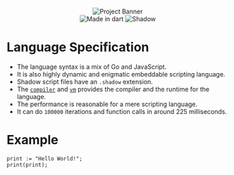 <div align="center">
  <br />
  <img src="https://github.com/midnightravena/Shadow/blob/main/assets/shadowdart.jpeg" alt="Project Banner">
  <br />
  <img src="https://img.shields.io/badge/-Dart-black?style=for-the-badge&logoColor=white&logo=dart&color=0c0c0c" alt="Made in dart" />
  <img src="https://img.shields.io/badge/-Shadow-black?style=for-the-badge&logoColor=white&logo=shadow&color=0c0c0c" alt="Shadow" />  
</div>

# Language Specification
- The language syntax is a mix of Go and JavaScript.
- It is also highly dynamic and enigmatic embeddable scripting language.
- Shadow script files have an `.shadow` extension.
- The [`compiler`](./packages/compiler) and [`vm`](./packages/vm) provides the compiler and the runtime for the language.
- The performance is reasonable for a mere scripting language.
- It can do `100000` iterations and function calls in around 225 milliseconds.

# Example

```shadow
print := "Hello World!";
print(print);
```
